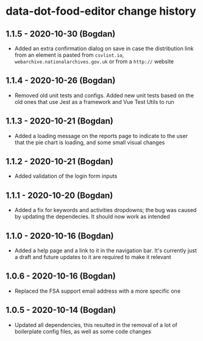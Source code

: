 # data-dot-food-editor change history


## 1.1.5 - 2020-10-30 (Bogdan)

- Added an extra confirmation dialog on save in case the distribution link from
  an element is pasted from `csvlint.io`, `webarchive.nationalarchives.gov.uk`
  or from a `http://` website

## 1.1.4 - 2020-10-26 (Bogdan)

- Removed old unit tests and configs. Added new unit tests based on the old ones
  that use Jest as a framework and Vue Test Utils to run

## 1.1.3 - 2020-10-21 (Bogdan)

- Added a loading message on the reports page to indicate to the user that the
  pie chart is loading, and some small visual changes
  
## 1.1.2 - 2020-10-21 (Bogdan)

- Added validation of the login form inputs

## 1.1.1 - 2020-10-20 (Bogdan)

- Added a fix for keywords and activities dropdowns; the bug was caused by
  updating the dependecies. It should now work as intended

## 1.1.0 - 2020-10-16 (Bogdan)

- Added a help page and a link to it in the navigation bar. It's currently just
  a draft and future updates to it are required to make it relevant

## 1.0.6 - 2020-10-16 (Bogdan)

- Replaced the FSA support email address with a more specific one

## 1.0.5 - 2020-10-14 (Bogdan)

- Updated all dependencies, this resulted in the removal of a lot of boilerplate
  config files, as well as some code changes
